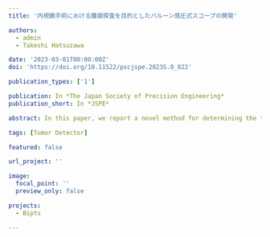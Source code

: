 ```yaml
---
title: '内視鏡手術における腫瘍探査を目的としたバルーン感圧式スコープの開発'

authors:
  - admin
  - Takeshi Hatsuzawa

date: '2023-03-01T00:00:00Z'
doi: 'https://doi.org/10.11522/pscjspe.2023S.0_822'

publication_types: ['1']

publication: In *The Japan Society of Precision Engineering*
publication_short: In *JSPE*

abstract: In this paper, we report a novel method for determining the tumor region of small pulmonary nodules. The proposed tumor detection scope captures pressure differentials, akin to a physician's fingertip sensitivity, based on the tissue hardness difference between tumors and healthy tissue to identify lesions. It possesses four chambers with pressure sensors and measures pressure distribution on the surface from internal chamber pressures. This study examines the detection characteristics arising from differences in chamber shapes and materials and further evaluates the scope's performance using phantom tissues.

tags: [Tumor Detector]

featured: false

url_project: ''

image:
  focal_point: ''
  preview_only: false

projects:
  - Bipts

---
```


